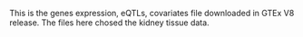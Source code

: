 This is the genes expression, eQTLs, covariates file downloaded in GTEx V8 release. The files here chosed the kidney tissue data.
